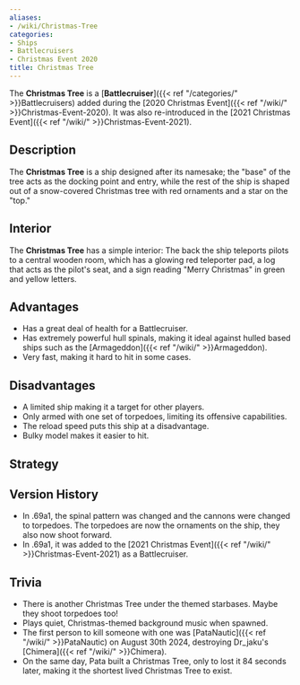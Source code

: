 ```yaml
---
aliases:
- /wiki/Christmas-Tree
categories:
- Ships
- Battlecruisers
- Christmas Event 2020
title: Christmas Tree
---
```


The **Christmas Tree** is a [**Battlecruiser**]({{< ref "/categories/" >}}Battlecruisers) added during the [2020 Christmas Event]({{< ref "/wiki/" >}}Christmas-Event-2020). It was also re-introduced in the [2021 Christmas Event]({{< ref "/wiki/" >}}Christmas-Event-2021).

## Description

The **Christmas Tree** is a ship designed after its namesake; the "base" of the tree acts as the docking point and entry, while the rest of the ship is shaped out of a snow-covered Christmas tree with red ornaments and a star on the "top."

## Interior

The **Christmas Tree** has a simple interior: The back the ship teleports pilots to a central wooden room, which has a glowing red teleporter pad, a log that acts as the pilot's seat, and a sign reading "Merry Christmas" in green and yellow letters.

## Advantages

- Has a great deal of health for a Battlecruiser.
- Has extremely powerful hull spinals, making it ideal against hulled based ships such as the [Armageddon]({{< ref "/wiki/" >}}Armageddon).
- Very fast, making it hard to hit in some cases.

## Disadvantages

- A limited ship making it a target for other players.
- Only armed with one set of torpedoes, limiting its offensive capabilities.
- The reload speed puts this ship at a disadvantage.
- Bulky model makes it easier to hit.

## Strategy

## Version History 

- In .69a1, the spinal pattern was changed and the cannons were changed to torpedoes. The torpedoes are now the ornaments on the ship, they also now shoot forward.
- In .69a1, it was added to the [2021 Christmas Event]({{< ref "/wiki/" >}}Christmas-Event-2021) as a Battlecruiser.

## Trivia

- There is another Christmas Tree under the themed starbases. Maybe they shoot torpedoes too!
- Plays quiet, Christmas-themed background music when spawned.
- The first person to kill someone with one was [PataNautic]({{< ref "/wiki/" >}}PataNautic) on August 30th 2024, destroying Dr_jaku's [Chimera]({{< ref "/wiki/" >}}Chimera).
- On the same day, Pata built a Christmas Tree, only to lost it 84 seconds later, making it the shortest lived Christmas Tree to exist.
